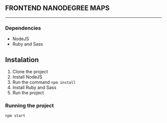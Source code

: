 ## FRONTEND NANODEGREE MAPS
----

### Dependencies
* NodeJS
* Ruby and Sass

## Instalation

1. Clone the project
3. Install NodeJS
3. Run the command `npm install`
4. Install Ruby and Sass 
5. Run the project

### Running the project

`npm start`
